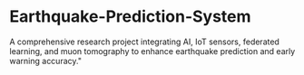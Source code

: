 # Earthquake-Prediction-System
A comprehensive research project integrating AI, IoT sensors, federated learning, and muon tomography to enhance earthquake prediction and early warning accuracy."
